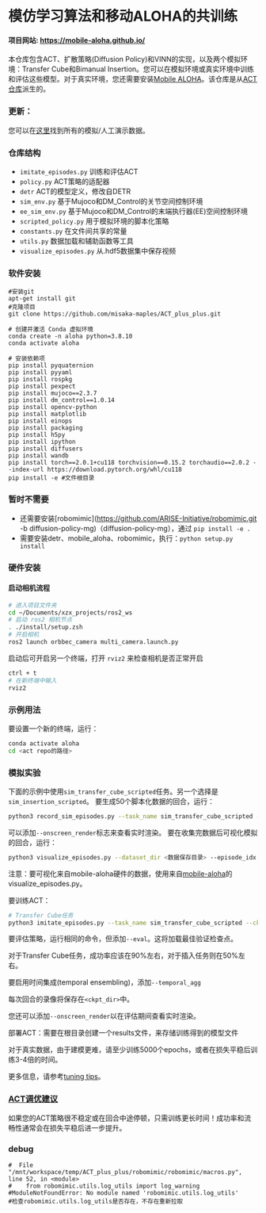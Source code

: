 # 模仿学习算法和移动ALOHA的共训练

#### 项目网站: https://mobile-aloha.github.io/

本仓库包含ACT、扩散策略(Diffusion Policy)和VINN的实现，以及两个模拟环境：Transfer Cube和Bimanual Insertion。您可以在模拟环境或真实环境中训练和评估这些模型。对于真实环境，您还需要安装[Mobile ALOHA](https://github.com/MarkFzp/mobile-aloha)。该仓库是从[ACT仓库](https://github.com/tonyzhaozh/act)派生的。

### 更新：
您可以在[这里](https://drive.google.com/drive/folders/1gPR03v05S1xiInoVJn7G7VJ9pDCnxq9O?usp=share_link)找到所有的模拟/人工演示数据。

### 仓库结构
- ``imitate_episodes.py`` 训练和评估ACT
- ``policy.py`` ACT策略的适配器
- ``detr`` ACT的模型定义，修改自DETR
- ``sim_env.py`` 基于Mujoco和DM_Control的关节空间控制环境
- ``ee_sim_env.py`` 基于Mujoco和DM_Control的末端执行器(EE)空间控制环境
- ``scripted_policy.py`` 用于模拟环境的脚本化策略
- ``constants.py`` 在文件间共享的常量
- ``utils.py`` 数据加载和辅助函数等工具
- ``visualize_episodes.py`` 从.hdf5数据集中保存视频

### 软件安装
```
#安装git
apt-get install git
#克隆项目
git clone https://github.com/misaka-maples/ACT_plus_plus.git

# 创建并激活 Conda 虚拟环境
conda create -n aloha python=3.8.10
conda activate aloha
 
# 安装依赖项
pip install pyquaternion
pip install pyyaml
pip install rospkg
pip install pexpect
pip install mujoco==2.3.7
pip install dm_control==1.0.14
pip install opencv-python
pip install matplotlib
pip install einops
pip install packaging
pip install h5py
pip install ipython 
pip install diffusers
pip install wandb
pip install torch==2.0.1+cu118 torchvision==0.15.2 torchaudio==2.0.2 --index-url https://download.pytorch.org/whl/cu118
pip install -e #文件根目录
```
### 暂时不需要
- 还需要安装[robomimic](https://github.com/ARISE-Initiative/robomimic.git -b diffusion-policy-mg)（diffusion-policy-mg），通过 `pip install -e .`
- 需要安装detr、mobile_aloha、robomimic，执行：`python setup.py install`

### 硬件安装

#### 启动相机流程

```bash
# 进入项目文件夹
cd ~/Documents/xzx_projects/ros2_ws
# 启动 ros2 相机节点
. ./install/setup.zsh
# 开启相机
ros2 launch orbbec_camera multi_camera.launch.py
```
启动后可开启另一个终端，打开 `rviz2` 来检查相机是否正常开启
```bash
ctrl + t
# 在新终端中输入
rviz2
```


### 示例用法

要设置一个新的终端，运行：

```bash
conda activate aloha
cd <act repo的路径>
```

### 模拟实验

下面的示例中使用``sim_transfer_cube_scripted``任务。另一个选择是``sim_insertion_scripted``。
要生成50个脚本化数据的回合，运行：

```bash
python3 record_sim_episodes.py --task_name sim_transfer_cube_scripted --dataset_dir <数据保存目录> --num_episodes 50
```

可以添加``--onscreen_render``标志来查看实时渲染。
要在收集完数据后可视化模拟的回合，运行：

```bash
python3 visualize_episodes.py --dataset_dir <数据保存目录> --episode_idx 0
```

注意：要可视化来自mobile-aloha硬件的数据，使用来自[mobile-aloha](https://github.com/MarkFzp/mobile-aloha)的visualize_episodes.py。

要训练ACT：

```bash
# Transfer Cube任务
python3 imitate_episodes.py --task_name sim_transfer_cube_scripted --ckpt_dir <ckpt目录> --policy_class ACT --kl_weight 10 --chunk_size 100 --hidden_dim 512 --batch_size 8 --dim_feedforward 3200 --num_epochs 2000  --lr 1e-5 --seed 0
```

要评估策略，运行相同的命令，但添加``--eval``。这将加载最佳验证检查点。

对于Transfer Cube任务，成功率应该在90%左右，对于插入任务则在50%左右。

要启用时间集成(temporal ensembling)，添加``--temporal_agg``

每次回合的录像将保存在``<ckpt_dir>``中。

您还可以添加``--onscreen_render``以在评估期间查看实时渲染。

部署ACT：需要在根目录创建一个results文件，来存储训练得到的模型文件

对于真实数据，由于建模更难，请至少训练5000个epochs，或者在损失平稳后训练3-4倍的时间。

更多信息，请参考[tuning tips](https://docs.google.com/document/d/1FVIZfoALXg_ZkYKaYVh-qOlaXveq5CtvJHXkY25eYhs/edit?usp=sharing)。

### [ACT调优建议](https://docs.google.com/document/d/1FVIZfoALXg_ZkYKaYVh-qOlaXveq5CtvJHXkY25eYhs/edit?usp=sharing)
如果您的ACT策略很不稳定或在回合中途停顿，只需训练更长时间！成功率和流畅性通常会在损失平稳后进一步提升。
### debug
```
#  File "/mnt/workspace/temp/ACT_plus_plus/robomimic/robomimic/macros.py", line 52, in <module>
#    from robomimic.utils.log_utils import log_warning
#ModuleNotFoundError: No module named 'robomimic.utils.log_utils'
#检查robomimic.utils.log_utils是否存在，不存在重新拉取
```
